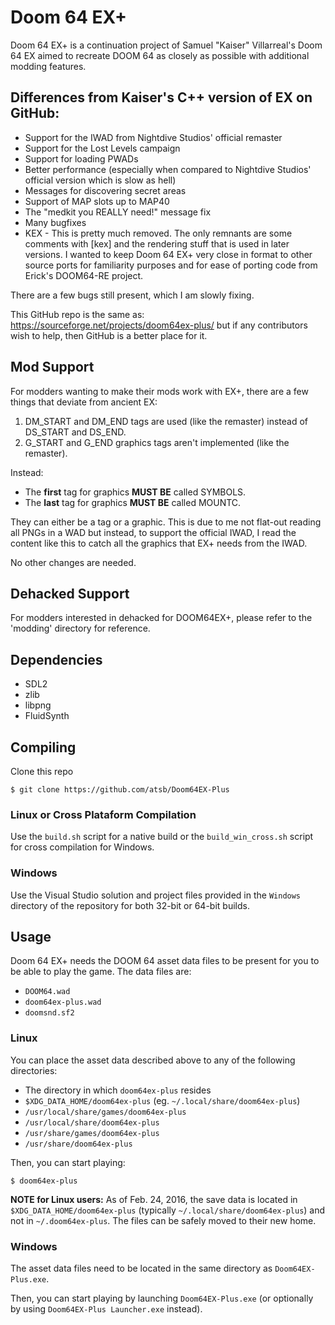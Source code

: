# Doom 64 EX+

Doom 64 EX+ is a continuation project of Samuel "Kaiser" Villarreal's Doom 64 EX aimed to recreate DOOM 64 as closely as possible with additional modding features.

## Differences from Kaiser's C++ version of EX on GitHub:

* Support for the IWAD from Nightdive Studios' official remaster
* Support for the Lost Levels campaign
* Support for loading PWADs
* Better performance (especially when compared to Nightdive Studios' official version which is slow as hell)
* Messages for discovering secret areas
* Support of MAP slots up to MAP40
* The "medkit you REALLY need!" message fix
* Many bugfixes
* KEX - This is pretty much removed.  The only remnants are some comments with [kex] and the rendering stuff that is used in later versions. I wanted to keep Doom 64 EX+ very close in format to other source ports for familiarity purposes and for ease of porting code from Erick's DOOM64-RE project.

There are a few bugs still present, which I am slowly fixing.

This GitHub repo is the same as: https://sourceforge.net/projects/doom64ex-plus/ but if any contributors wish to help, then GitHub is a better place for it.

## Mod Support

For modders wanting to make their mods work with EX+, there are a few things that deviate from ancient EX:

1. DM_START and DM_END tags are used (like the remaster) instead of DS_START and DS_END.
2. G_START and G_END graphics tags aren't implemented (like the remaster).

Instead:

* The **first** tag for graphics **MUST BE** called SYMBOLS.
* The **last** tag for graphics **MUST BE** called MOUNTC.

They can either be a tag or a graphic.  This is due to me not flat-out reading all PNGs in a WAD but instead, to support the official IWAD, I read the content like this to catch all the graphics that EX+ needs from the IWAD.

No other changes are needed.

## Dehacked Support

For modders interested in dehacked for DOOM64EX+, please refer to the 'modding' directory for reference.

## Dependencies

* SDL2
* zlib
* libpng
* FluidSynth

## Compiling

Clone this repo

    $ git clone https://github.com/atsb/Doom64EX-Plus

### Linux or Cross Plataform Compilation

Use the `build.sh` script for a native build or the `build_win_cross.sh` script for cross compilation for Windows.

### Windows

Use the Visual Studio solution and project files provided in the `Windows` directory of the repository for both 32-bit or 64-bit builds.

## Usage

Doom 64 EX+ needs the DOOM 64 asset data files to be present for you to be able to play the game. The data files are:

* `DOOM64.wad`
* `doom64ex-plus.wad`
* `doomsnd.sf2`

### Linux 

You can place the asset data described above to any of the following directories:

* The directory in which `doom64ex-plus` resides
* `$XDG_DATA_HOME/doom64ex-plus` (eg. `~/.local/share/doom64ex-plus`)
* `/usr/local/share/games/doom64ex-plus`
* `/usr/local/share/doom64ex-plus`
* `/usr/share/games/doom64ex-plus`
* `/usr/share/doom64ex-plus`

Then, you can start playing:

    $ doom64ex-plus

**NOTE for Linux users:** As of Feb. 24, 2016, the save data is located in `$XDG_DATA_HOME/doom64ex-plus` (typically `~/.local/share/doom64ex-plus`) and not in `~/.doom64ex-plus`. The files can be safely moved to their new home.

### Windows

The asset data files need to be located in the same directory as `Doom64EX-Plus.exe`.

Then, you can start playing by launching `Doom64EX-Plus.exe` (or optionally by using `Doom64EX-Plus Launcher.exe` instead).

